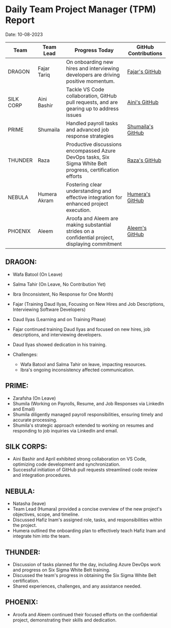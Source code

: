 
# Daily Team Project Manager (TPM) Report
Date: 10-08-2023

| Team      | Team Lead     | Progress Today                                          | GitHub Contributions            |
|-----------|---------------|---------------------------------------------------------|---------------------------------|
| DRAGON    | Fajar Tariq   | On onboarding new hires and interviewing developers are driving positive momentum. | [Fajar's GitHub](https://github.com/Ftkhan717) |
| SILK CORP | Aini Bashir   | Tackle VS Code collaboration, GitHub pull requests, and are gearing up to address issues | [Aini's GitHub](https://github.com/Aini-Bashir) |
| PRIME     | Shumaila      | Handled payroll tasks and advanced job response strategies | [Shumaila's GitHub](https://github.com/ShumailaTahir92) |
| THUNDER   | Raza          | Productive discussions encompassed Azure DevOps tasks, Six Sigma White Belt progress, certification efforts | [Raza's GitHub](https://github.com/raza201) |
| NEBULA    | Humera Akram  | Fostering clear understanding and effective integration for enhanced project execution. | [Humera's GitHub](https://github.com/HumeraAkram) |
| PHOENIX   | Aleem         | Aroofa and Aleem are making substantial strides on a confidential project, displaying commitment | [Aleem's GitHub](https://github.com/Aleem-Reveltek) |

## DRAGON:
- Wafa Batool (On Leave)
- Salma Tahir (On Leave, No Contribution Yet)
- Ibra (Inconsistent, No Response for One Month) 
- Fajar (Training Daud Ilyas, Focusing on New Hires and Job Descriptions, Interviewing Software Developers)
- Daud Ilyas (Learning and on Training Phase)

- Fajar continued training Daud Ilyas and focused on new hires, job descriptions, and interviewing developers.
- Daud Ilyas showed dedication in his training.
- Challenges:
  - Wafa Batool and Salma Tahir on leave, impacting resources.
  - Ibra's ongoing inconsistency affected communication.

## PRIME:
- Zarafsha (On Leave)
- Shumila (Working on Payrolls, Resume, and Job Responses via LinkedIn and Email)
- Shumila diligently managed payroll responsibilities, ensuring timely and accurate processing.
- Shumila's strategic approach extended to working on resumes and responding to job inquiries via LinkedIn and email.

## SILK CORPS:
- Aini Bashir and April exhibited strong collaboration on VS Code, optimizing code development and synchronization.
- Successful initiation of GitHub pull requests streamlined code review and integration procedures.

## NEBULA:
- Natasha (leave)
- Team Lead (Humara) provided a concise overview of the new project's objectives, scope, and timeline.
- Discussed Hafiz Inam's assigned role, tasks, and responsibilities within the project.
- Humera outlined the onboarding plan to effectively teach Hafiz Inam and integrate him into the team.

## THUNDER:
- Discussion of tasks planned for the day, including Azure DevOps work and progress on Six Sigma White Belt training.
- Discussed the team's progress in obtaining the Six Sigma White Belt certification.
- Shared experiences, challenges, and any assistance needed.

## PHOENIX:
- Aroofa and Aleem continued their focused efforts on the confidential project, demonstrating their skills and dedication.
